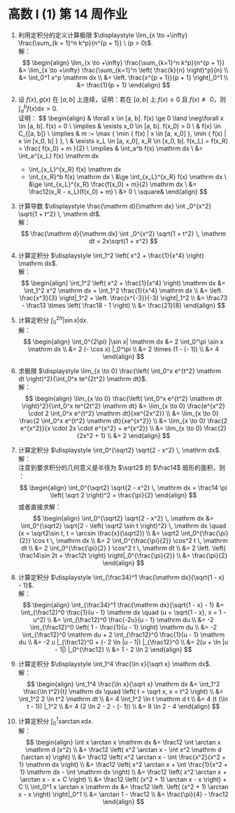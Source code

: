 # 高数 I (1) 第 14 周作业

1. 利用定积分的定义计算极限 $\displaystyle \lim_{x \to +\infty} \frac{\sum_{k = 1}^n k^p}{n^{p + 1}} \ (p > 0)$.  
   解：  
   $$
   \begin{align}
   \lim_{x \to +\infty} \frac{\sum_{k=1}^n k^p}{n^{p + 1}}
   &= \lim_{x \to +\infty} \frac{\sum_{k=1}^n \left( \frac{k}{n} \right)^p}{n} \\
   &= \int_0^1 x^p \mathrm dx \\
   &= \left. \frac{x^{p + 1}}{p + 1} \right|_0^1 \\
   &= \frac{1}{p + 1}
   \end{align}
   $$

2. 设 $f(x), g(x)$ 在 $[a, b]$ 上连续，证明：若在 $[a, b]$ 上 $f(x) \ge 0$ 且 $f(x) \not\equiv 0$，则 $\displaystyle \int_a^b f(x) \mathrm dx > 0$.  
   证明：
   $$
   \begin{align}
   & \forall x \in [a, b]. f(x) \ge 0 \land \neg\forall x \in [a, b]. f(x) = 0 \\
   \implies & \exists x_0 \in [a, b]. f(x_0) > 0 \\ 
   & f(x) \in C_{[a, b]} \\
   \implies & m := \max \{ \min \{ f(x) | x \in [a, x_0] \}, \min \{ f(x) | x \in [x_0, b] \} \}, \\
   & \exists x_L \in [a, x_0], x_R \in [x_0, b].
   f(x_L) = f(x_R) = \frac{ f(x_0) + m }{2} \\
   \implies & \int_a^b f(x) \mathrm dx \\
   &= \int_a^{x_L} f(x) \mathrm dx
   + \int_{x_L}^{x_R} f(x) \mathrm dx
   + \int_{x_R}^b f(x) \mathrm dx \\
   &\ge \int_{x_L}^{x_R} f(x) \mathrm dx \\
   &\ge \int_{x_L}^{x_R} \frac{f(x_0) + m}{2} \mathrm dx \\
   &= \frac12(x_R - x_L)(f(x_0) + m) \\
   &> 0 \\
   \square&
   \end{align}
   $$

3. 计算导数 $\displaystyle \frac{\mathrm d}{\mathrm dx} \int _0^{x^2} \sqrt{1 + t^2} \, \mathrm dt$.  
   解：
   $$
   \frac{\mathrm d}{\mathrm dx} \int _0^{x^2} \sqrt{1 + t^2} \, \mathrm dt = 2x\sqrt{1 + x^2}
   $$

4. 计算定积分 $\displaystyle \int_1^2 \left( x^2 + \frac{1}{x^4} \right) \mathrm dx$.  
   解：
   $$
   \begin{align}
   \int_1^2 \left( x^2 + \frac{1}{x^4} \right) \mathrm dx
   &= \int_1^2 x^2 \mathrm dx + \int_1^2 \frac{1}{x^4} \mathrm dx \\
   &= \left. \frac{x^3}{3} \right|_1^2 + \left. \frac{x^{-3}}{-3} \right|_1^2 \\
   &= \frac73 - \frac13 \times \left( \frac18 - 1 \right) \\
   &= \frac{21}{8}
   \end{align}
   $$

5. 计算定积分 $\displaystyle \int_0^{2\pi} |\sin x| \mathrm dx$.  
   解：  
   $$
   \begin{align}
   \int_0^{2\pi} |\sin x| \mathrm dx
   &= 2 \int_0^\pi \sin x \mathrm dx \\
   &= 2 (- \cos x) |_0^\pi \\
   &= 2 \times (1 - (- 1)) \\
   &= 4
   \end{align}
   $$

6. 求极限 $\displaystyle \lim_{x \to 0} \frac{\left( \int_0^x e^{t^2} \mathrm dt \right)^2}{\int_0^x te^{2t^2} \mathrm dt}$.  
   解：  
   $$
   \begin{align}
   \lim_{x \to 0} \frac{\left( \int_0^x e^{t^2} \mathrm dt \right)^2}{\int_0^x te^{2t^2} \mathrm dt}
   &= \lim_{x \to 0} \frac{e^{x^2} \cdot 2 \int_0^x e^{t^2} \mathrm dt}{xe^{2x^2}} \\
   &= \lim_{x \to 0} \frac{2 \int_0^x e^{t^2} \mathrm dt}{xe^{x^2}} \\
   &= \lim_{x \to 0} \frac{2 e^{x^2}}{x \cdot 2x \cdot e^{x^2} + e^{x^2}} \\
   &= \lim_{x \to 0} \frac{2}{2x^2 + 1} \\
   &= 2
   \end{align}
   $$

7. 计算定积分 $\displaystyle \int_0^{\sqrt2} \sqrt{2 - x^2} \, \mathrm dx$.  
   解：  
   注意到要求积分的几何意义是半径为 $\sqrt2$ 的 $\frac14$ 扇形的面积，则 ：
   $$
   \begin{align}
   \int_0^{\sqrt2} \sqrt{2 - x^2} \, \mathrm dx = \frac14 \pi \left( \sqrt 2 \right)^2 = \frac{\pi}{2}
   \end{align}
   $$
   或者直接求解：  
   $$
   \begin{align}
   \int_0^{\sqrt2} \sqrt{2 - x^2} \, \mathrm dx
   &= \int_0^{\sqrt2} \sqrt{2 - \left( \sqrt2 \sin t \right)^2} \, \mathrm dx
   \quad (x = \sqrt2\sin t, t = \arcsin \frac{x}{\sqrt2})  \\
   &= \sqrt2 \int_0^{\frac{\pi}{2}} \cos t \, \mathrm dx \\
   &= 2 \int_0^{\frac{\pi}{2}} \cos^2 t \, \mathrm dt \\
   &= 2 \int_0^{\frac{\pi}{2}	} \cos^2 t \, \mathrm dt \\
   &= 2 \left. \left( \frac14\sin 2t + \frac12t \right) \right|_0^{\frac{\pi}{2}} \\
   &= \frac{\pi}{2}
   \end{align}
   $$

8. 计算定积分 $\displaystyle \int_{\frac34}^1 \frac{\mathrm dx}{\sqrt{1 - x} - 1}$.  
   解：  
   $$
   \begin{align}
   \int_{\frac34}^1 \frac{\mathrm dx}{\sqrt{1 - x} - 1}
   &= \int_{\frac12}^0 \frac{1}{u - 1} \mathrm dx \quad (u = \sqrt{1 - x}, x = 1 - u^2) \\
   &= \int_{\frac12}^0 \frac{-2u}{u - 1} \mathrm du \\
   &= -2 \int_{\frac12}^0 \left( 1 - \frac{1}{u - 1} \right) \mathrm du \\
   &= -2 \int_{\frac12}^0 \mathrm du + 2 \int_{\frac12}^0 \frac{1}{u - 1} \mathrm du \\
   &= -2 u |_{\frac12}^0 + (- 2 \ln |u - 1|) |_{\frac12}^0 \\
   &= 2(u + \ln |u - 1|) |_0^{\frac12} \\
   &= 1 - 2 \ln 2
   \end{align}
   $$

9. 计算定积分 $\displaystyle \int_1^4 \frac{\ln x}{\sqrt x} \mathrm dx$.  
   解：  
   $$
   \begin{align}
   \int_1^4 \frac{\ln x}{\sqrt x} \mathrm dx
   &= \int_1^2 \frac{\ln t^2}{t} \mathrm dx \quad \left( t = \sqrt x, x = t^2 \right) \\
   &= \int_1^2 2 \ln t^2 \mathrm dt \\
   &= 4 \int_1^2 \ln t \mathrm d t \\
   &= 4 (t (\ln t - 1)) |_1^2 \\
   &= 4 (2 \ln 2 - 2 - (- 1)) \\
   &= 8 \ln 2 - 4
   \end{align}
   $$

10. 计算定积分 $\displaystyle \int_0^1 x \arctan x \mathrm dx$.  
    解：  
    $$
    \begin{align}
    \int x \arctan x \mathrm dx
    &= \frac12 \int \arctan x \mathrm d (x^2) \\
    &= \frac12 \left( x^2 \arctan x - \int x^2 \mathrm d (\arctan x) \right) \\
    &= \frac12 \left( x^2 \arctan x - \int \frac{x^2}{x^2 + 1} \mathrm dx \right) \\
    &= \frac12 \left( x^2 \arctan x + \int \frac{1}{x^2 + 1} \mathrm dx - \int \mathrm dx \right) \\
    &= \frac12 \left( x^2 \arctan x + \arctan x - x + C \right) \\
    &= \frac12 \left( (x^2 + 1) \arctan x - x \right) + C \\
    \int_0^1 x \arctan x \mathrm dx
    &= \frac12 \left. \left( (x^2 + 1) \arctan x - x \right) \right|_0^1 \\
    &= \arctan 1 - \frac12 \\
    &= \frac{\pi}{4} - \frac12
    \end{align}
    $$

